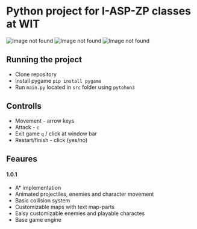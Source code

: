 # Python project for I-ASP-ZP classes at WIT 

![Image not found](/screenshot/scr1.jpg?raw=true)
![Image not found](/screenshot/scr2.jpg?raw=true)
![Image not found](/screenshot/scr3.jpg?raw=true)

## Running the project

- Clone repository
- Install pygame `pip install pygame`
- Run `main.py` located in `src` folder using `pytohon3`

## Controlls

- Movement - arrow keys
- Attack - `c`
- Exit game `q` / click at window bar
- Restart/finish - click (yes/no)

## Feaures

#### 1.0.1 
- A* implementation
- Animated projectiles, enemies and character movement
- Basic collision system
- Customizable maps with text map-parts 
- Ealsy customizable enemies and playable charactes
- Base game engine